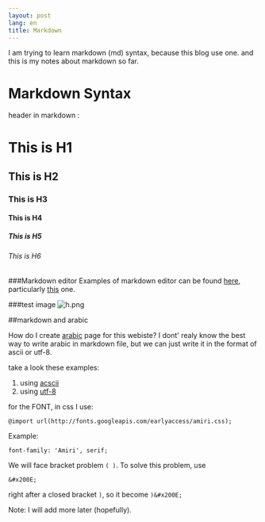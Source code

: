 ```yaml
---
layout: post
lang: en
title: Markdown 
---
```


I am trying to learn markdown (md) syntax, because this blog use one.
and this is my notes about markdown so far.

<!-- more -->
# Markdown Syntax

header in markdown :

# This is H1

## This is H2

### This is H3

#### This is H4

##### This is H5

###### This is H6

###Markdown editor
Examples of markdown editor can be found [here](http://mashable.com/2013/06/24/markdown-tools), particularly [this](http://dillinger.io) one.

###test image
![h.png](http://hary.web.id/h.png)



##markdown and arabic

How do I create [arabic](http://hary.web.id/ar) page for this webiste?
I dont' realy know the best way to write arabic in markdown file, 
but we can just write it in the format of ascii or utf-8.

take a look these examples:

1. using [acscii](http://hary.web.id/ar/test-ascii.html)
2. using [utf-8](http://hary.web.id/ar/test-utf8.html)


for the FONT, in css I use:

    @import url(http://fonts.googleapis.com/earlyaccess/amiri.css);

Example:

    font-family: 'Amiri', serif;


We will face bracket problem `( )`.
To solve this problem, use 

    &#x200E;

right after a closed bracket `)`, so it become `)&#x200E;`



Note: I will add more later (hopefully).

